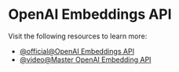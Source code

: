 # OpenAI Embeddings API

Visit the following resources to learn more:

- [@official@OpenAI Embeddings API](https://platform.openai.com/docs/api-reference/embeddings/create)
- [@video@Master OpenAI Embedding API](https://www.youtube.com/watch?v=9oCS-VQupoc)